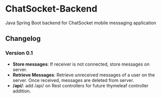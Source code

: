 # ChatSocket-Backend

Java Spring Boot backend for ChatSocket mobile messaging application

## Changelog

### Version 0.1
- **Store messages**: If receiver is not connected, store messages on server.
- **Retrieve Messages**: Retrieve unreceived messages of a user on the server. Once received, messages are deleted from server.
- **/api/**: add /api/ on Rest controllers for future thymeleaf controller addition.
